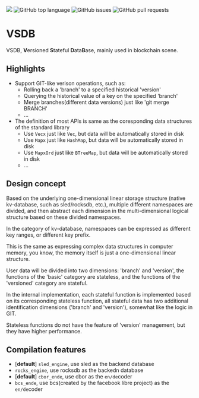 ![](https://tokei.rs/b1/github/ccmlm/vsdb)
![GitHub top language](https://img.shields.io/github/languages/top/ccmlm/vsdb)
![GitHub issues](https://img.shields.io/github/issues-raw/ccmlm/vsdb)
![GitHub pull requests](https://img.shields.io/github/issues-pr-raw/ccmlm/vsdb)

# VSDB

VSDB, **V**ersioned **S**tateful **D**ata**B**ase, mainly used in blockchain scene.

## Highlights

- Support GIT-like verison operations, such as:
    - Rolling back a 'branch' to a specified historical 'version'
    - Querying the historical value of a key on the specified 'branch'
    - Merge branches(different data versions) just like 'git merge BRANCH'
    - ...
- The definition of most APIs is same as the coresponding data structures of the standard library
    - Use `Vecx` just like `Vec`, but data will be automatically stored in disk
    - Use `Mapx` just like `HashMap`, but data will be automatically stored in disk
    - Use `MapxOrd` just like `BTreeMap`, but data will be automatically stored in disk
    - ...

## Design concept

Based on the underlying one-dimensional linear storage structure (native kv-database, such as sled/rocksdb, etc.), multiple different namespaces are divided, and then abstract each dimension in the multi-dimensional logical structure based on these divided namespaces.

In the category of kv-database, namespaces can be expressed as different key ranges, or different key prefix.

This is the same as expressing complex data structures in computer memory, you know, the memory itself is just a one-dimensional linear structure.

User data will be divided into two dimensions: 'branch' and 'version', the functions of the 'basic' category are stateless, and the functions of the 'versioned' category are stateful.

In the internal implementation, each stateful function is implemented based on its corresponding stateless function,
all stateful data has two additional identification dimensions ('branch' and 'version'), somewhat like the logic in GIT.

Stateless functions do not have the feature of 'version' management, but they have higher performance.

## Compilation features

- [**default**] `sled_engine`, use sled as the backend database
- `rocks_engine`, use rocksdb as the backedn database
- [**default**] `cbor_ende`, use cbor as the `en/de`coder
- `bcs_ende`, use bcs(created by the facebook libre project) as the `en/de`coder
